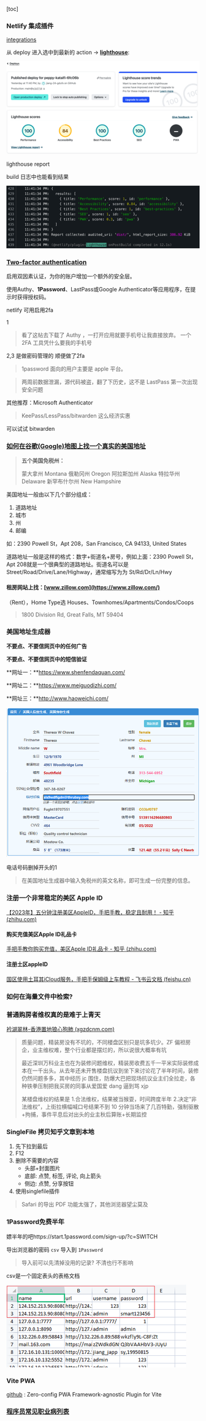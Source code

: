[toc]

### Netlify 集成插件

[integrations](https://app.netlify.com/teams/jiang-24-gdufs/integrations)

从 deploy 进入选中到最新的 action  -> **[lighthouse](https://docs.netlify.com/monitor-sites/lighthouse/)**:

![image-20230220000922885](./imgs/image-20230220000922885.png)

lighthouse report

build 日志中也能看到结果

![image-20230220001208090](./imgs/image-20230220001208090.png)





### [Two-factor authentication](https://app.netlify.com/user/security#two-factor-authentication)

启用双因素认证，为你的账户增加一个额外的安全层。

使用Authy、**1Password**、LastPass或Google Authenticator等应用程序，在提示时获得授权码。

netlify 可用启用2fa

1

> 看了这帖去下载了 Authy ，一打开应用就要手机号让我直接放弃。
> 一个 2FA 工具凭什么要我的手机号

2,3 是做密码管理的 顺便做了2fa

> 1password 面向的用户主要是 apple 平台。

> 两周前数据泄漏，源代码被盗，翻了下历史，这不是 LastPass 第一次出现安全问题

其他推荐：Microsoft Authenticator



> KeePass/LessPass/bitwarden 这么经济实惠

可以试试 bitwarden



### [如何在谷歌(Google)地图上找一个真实的美国地址](https://www.vpsdawanjia.com/2594.html)



> **五个美国免税州：**
>
> 蒙大拿州 Montana
> 俄勒冈州 Oregon
> 阿拉斯加州 Alaska
> 特拉华州 Delaware
> 新罕布什尔州 New Hampshire

美国地址一般由以下几个部分组成：

1. 道路地址
2. 城市
3. 州
4. 邮编

如：2390 Powell St，Apt 208，San Francisco, CA 94133, United States

道路地址一般是这样的格式：数字+街道名+房号，例如上面：2390 Powell St，Apt 208就是一个很典型的道路地址。街道名可以是 Street/Road/Drive/Lane/Highway，通常缩写为为 St/Rd/Dr/Ln/Hwy

#### 租房网站上找：[www.zillow.com](https://www.zillow.com/)

（Rent），Home Type选 Houses、Townhomes/Apartments/Condos/Coops

> 1800 Division Rd, Great Falls, MT 59404



### 美国地址生成器

**不要点、不要信网页中的任何广告**

**不要点、不要信网页中的短信验证**

**网址一：**https://www.shenfendaquan.com/

**网址二：**https://www.meiguodizhi.com/

**网址三：**http://www.haoweichi.com/

![image-20230220094554807](./imgs/image-20230220094554807.png)

电话号码删掉开头的1

> 
>在美国地址生成器中输入免税州的英文名称，即可生成一份完整的信息。



### 注册一个非常稳定的美区 Apple ID

[【2023年】五分钟注册美区AppleID，手把手教，稳定且耐用！ - 知乎 (zhihu.com)](./appleId.html)


#### 购买充值美区Apple ID礼品卡

[手把手教你购买充值，美区Apple ID礼品卡 - 知乎 (zhihu.com)](./apple_gift_card.html)

#### 注册土区appleID

[国区使用土耳其iCloud服务，手把手保姆级上车教程 - 飞书云文档 (feishu.cn)](https://btsogiwudc.feishu.cn/docx/CgoJdHyWKopl3UxV12GcG3psnjf)



### 如何在海量文件中检索?



### 普通购房者维权真的是难于上青天

[衿湖翠林-香港置地狼心狗肺 (xgzdcnm.com)](https://www.xgzdcnm.com/)

>  质量问题，精装房没有不坑的，不同楼盘区别只是坑多坑少。ZF 偏袒房企，业主维权难，整个行业都是摆烂的，所以说很大概率有坑
>
> 最近深圳万科业主也在为装修问题维权，精装房收费五千一平米实际装修成本在一千出头。从去年还未开售楼盘抗议到坐下来讨论花了半年时间，装修仍然问题多多，其中经历 jc 围住，防爆大巴把现场抗议业主们全拉走，各种铁拳压制把我买房的同事从爱国爱 dang 逼到骂 xjp
>
> 某楼盘维权的结果是
> 1.合法维权，结果被当猴耍，时间跨度半年
> 2.决定“非法维权”，上街拉横幅喊口号结果不到 10 分钟当场来了几百特勤，强制驱散+拘捕，事件平息后对出头的业主秋后算账+长期监控



### SingleFile 拷贝知乎文章到本地

1. 先下拉到最后
2. F12
3. 删除不需要的内容
   - 头部+封面图片
   - 底部: 点赞, 标签, 评论, 向上箭头
   - 侧边: 点赞, 分享按钮
4. 使用singlefile插件

>  Safari 的导出 PDF 功能太强了，其他浏览器望尘莫及



### 1Password免费半年

嫖半年的吧https://start.1password.com/sign-up/?c=SWITCH

导出浏览器的密码 `csv` 导入到 `1Password`

> 导入前可以先清掉没用的记录? 不清也行不影响

csv是一个固定表头的表格文档

![image-20230220104544291](./imgs/image-20230220104544291.png)



### Vite PWA    

[github](https://github.com/vite-pwa/vite-plugin-pwa) : Zero-config PWA Framework-agnostic Plugin for Vite



### [程序员常见职业病列表](https://runatworld.gitbook.io/dev/qi-ta/cheng-xu-yuan-zhi-ye-bing)
